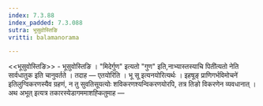 ```yaml
---
index: 7.3.88
index_padded: 7.3.088
sutra: भूसुवोस्तिङि
vritti: balamanorama

---
```

<<भूसुवोस्तिङि>> - भूसुवोस्तिङि । "मिदेर्गुण" इत्यतो "गुण" इति,नाभ्यास्तस्याचि पिती॑त्यतो नेति सार्वधातुक इति चानुवर्तते । तदाह — एतयोरिति । भू सू इत्यनयोरित्यर्थः । इहषूङ् प्राणिगर्भविमोचने॑ इतिलुग्विकरणस्यैव ग्रहणं, न तु सुवतिसूयत्योः शविकरणश्यन्विकरणयोरपि, तत्र तिङो विकरणेन व्यवधानात् । अथ अभूत् इत्यत्र तकारस्येडागममाशह्कितुमाह — 